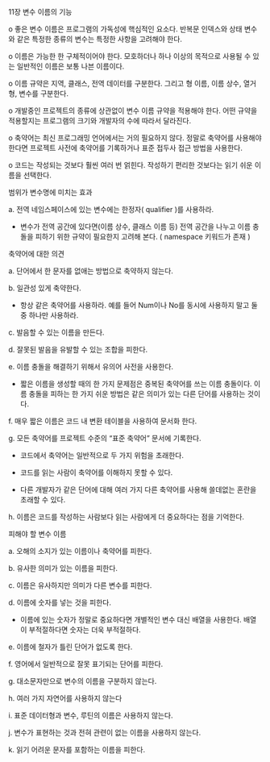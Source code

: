 11장 변수 이름의 기능

o 좋은 변수 이름은 프로그램의 가독성에 핵심적인 요소다. 반복문 인덱스와 상태 변수와 같은 특정한 종류의 변수는 특정한 사항을 고려해야 한다.

o 이름은 가능한 한 구체적이어야 한다. 모호하더나 하나 이상의 목적으로 사용될 수 있는 일반적인 이름은 보통 나븐 이름이다.

o 이름 규약은 지역, 클래스, 전역 데이터를 구분한다. 그리고 형 이름, 이름 상수, 열거형, 변수를 구분한다.

o 개발중인 프로젝트의 종류에 상관없이 변수 이름 규약을 적용해야 한다. 어떤 규약을 적용할지는 프로그램의 크기와 개발자의 수에 따라서 달라진다.

o 축약어는 최신 프로그래밍 언어에서는 거의 필요하지 않다. 정말로 축약어를 사용해야 한다면 프로젝트 사전에 축약어를 기록하거나 표준 접두사 접근 방법을 사용한다.

o 코드는 작성되는 것보다 훨씬 여러 번 얽힌다. 작성하기 편리한 것보다는 읽기 쉬운 이름을 선택한다.

 

범위가 변수명에 미치는 효과

a. 전역 네임스페이스에 있는 변수에는 한정자( qualifier )를 사용하라.

- 변수가 전역 공간에 있다면(이름 상수, 클래스 이름 등) 전역 공간을 나누고 이름 충돌을 피하기 위한 규약이 필요한지 고려해 본다. ( namespace 키워드가 존재 )

 

축약어에 대한 의견

a. 단어에서 한 문자를 없애는 방법으로 축약하지 않는다.

b. 일관성 있게 축약한다.

- 항상 같은 축약어를 사용하라. 예를 들어 Num이나 No를 동시에 사용하지 말고 둘 중 하나만 사용하라.

c. 발음할 수 있는 이름을 만든다.

d. 잘못된 발음을 유발할 수 있는 조합을 피한다.

e. 이름 충돌을 해결하기 위해서 유의어 사전을 사용한다.

- 짧은 이름을 생성할 때의 한 가지 문제점은 중복된 축약어를 쓰는 이름 충돌이다. 이름 충돌을 피하는 한 가지 쉬운 방법은 같은 의미가 있는 다른 단어를 사용하는 것이다.

f. 매우 짧은 이름은 코드 내 변환 테이블을 사용하여 문서화 한다.

g. 모든 축약어를 프로젝트 수준의 “표준 축약어” 문서에 기록한다.

- 코드에서 축약어는 일반적으로 두 가지 위험을 초래한다.

- 코드를 읽는 사람이 축약어를 이해하지 못할 수 있다.

- 다른 개발자가 같은 단어에 대해 여러 가지 다른 축약어를 사용해 쓸데없는 혼란을 초래할 수 있다.

h. 이름은 코드를 작성하는 사람보다 읽는 사람에게 더 중요하다는 점을 기억한다.

 

피해야 할 변수 이름

a. 오해의 소지가 있는 이름이나 축약어를 피한다.

b. 유사한 의미가 있는 이름을 피한다.

c. 이름은 유사하지만 의미가 다른 변수를 피한다.

d. 이름에 숫자를 넣는 것을 피한다.

- 이름에 있는 숫자가 정말로 중요하다면 개별적인 변수 대신 배열을 사용한다. 배열이 부적절하다면 숫자는 더욱 부적절하다.

e. 이름에 철자가 틀린 단어가 없도록 한다.

f. 영어에서 일반적으로 잘못 표기되는 단어를 피한다.

g. 대소문자만으로 변수의 이름을 구분하지 않는다.

h. 여러 가지 자연어를 사용하지 않는다

i. 표준 데이터형과 변수, 루틴의 이름은 사용하지 않는다.

j. 변수가 표현하는 것과 전혀 관련이 없는 이름을 사용하지 않는다.

k. 읽기 어려운 문자를 포함하는 이름을 피한다.